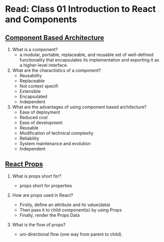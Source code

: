 # Read: Class 01 Introduction to React and Components

## [Component Based Architecture](https://www.tutorialspoint.com/software_architecture_design/component_based_architecture.htm)

1. What is a component?
    - a modular, portable, replaceable, and reusable set of well-defined functionality that encapsulates its implementation and exporting it as a higher-level interface.
1. What are the charactistics of a component?
    - Reusability
    - Replaceable
    - Not context specifi
    - Extensible
    - Encapsulated
    - Independent
1. What are the advantages of using component based architecture?
    - Ease of deployment
    - Reduced cost
    - Ease of development
    - Reusable
    - Modification of technical complexity
    - Reliability
    - System maintenance and evolution
    - Independent

## [React Props](https://itnext.io/what-is-props-and-how-to-use-it-in-react-da307f500da0)

1. What is props short for?
    - props short for properties

1. How are props used in React?
    - Firstly, define an attribute and its value(data)
    - Then pass it to child component(s) by using Props
    - Finally, render the Props Data

1. What is the flow of props?
    - uni-directional flow (one way from parent to child).
